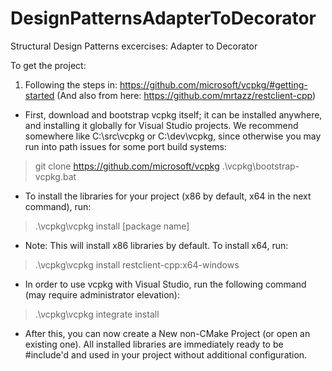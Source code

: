 # DesignPatternsAdapterToDecorator
Structural Design Patterns excercises: Adapter to Decorator

To get the project:
1. Following the steps in: https://github.com/microsoft/vcpkg/#getting-started
(And also from here: https://github.com/mrtazz/restclient-cpp)
* First, download and bootstrap vcpkg itself; it can be installed anywhere, and installing it globally for Visual Studio projects.
  We recommend somewhere like C:\src\vcpkg or C:\dev\vcpkg, since otherwise you may run into path issues for some port build systems:
> git clone https://github.com/microsoft/vcpkg
> .\vcpkg\bootstrap-vcpkg.bat

* To install the libraries for your project (x86 by default, x64 in the next command), run:
> .\vcpkg\vcpkg install [package name]

* Note: This will install x86 libraries by default. To install x64, run:
> .\vcpkg\vcpkg install restclient-cpp:x64-windows

* In order to use vcpkg with Visual Studio, run the following command (may require administrator elevation):
> .\vcpkg\vcpkg integrate install

* After this, you can now create a New non-CMake Project (or open an existing one). All installed libraries are immediately ready to be #include'd and used in your
  project without additional configuration.
